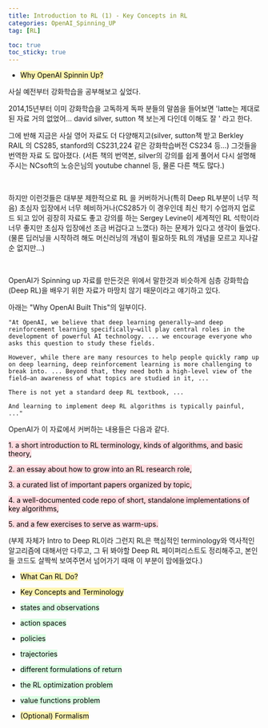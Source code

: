 ```yaml
---
title: Introduction to RL (1) - Key Concepts in RL
categories: OpenAI_Spinning_UP
tag: [RL]

toc: true
toc_sticky: true
---
```


- <mark style='background-color: #fff5b1'> Why OpenAI Spinnin Up? </mark>

사실 예전부터 강화학습을 공부해보고 싶었다. 


2014,15년부터 이미 강화학습을 고독하게 독파 분들의 말씀을 들어보면 'latte는 제대로 된 자료 거의 없었어... david silver, sutton 책 보는게 다인데 이해도 잘 ' 라고 한다. 


그에 반해 지금은 사실 영어 자료도 더 다양해지고(silver, sutton책 받고 Berkley RAIL 의 CS285, stanford의 CS231,224 같은 강화학습버전 CS234 등...) 그것들을 번역한 자료 도 많아졌다. (서튼 책의 번역본, silver의 강의를 쉽게 풀어서 다시 설명해주시는 NCsoft의 노승은님의 youtube channel 등, 물론 다른 책도 많다.)

<br>

하지만 이런것들은 대부분 제한적으로 RL 을 커버하거나(특히 Deep RL부분이 너무 적음) 초심자 입장에서 너무 헤비하거나(CS285가 이 경우인데 최신 학기 수업까지 업로드 되고 있어 굉장히 자료도 좋고 강의를 하는 Sergey Levine이 세계적인 RL 석학이라 너무 좋지만 초심자 입장에선 조금 버겁다고 느꼈다) 하는 문제가 있다고 생각이 들었다. (물론 딥러닝을 시작하려 해도 머신러닝의 개념이 필요하듯 RL의 개념을 모르고 지나갈 순 없지만...)

<br>

OpenAI가 Spinning up 자료를 만든것은 위에서 말한것과 비슷하게 심층 강화학습(Deep RL)을 배우기 위한 자료가 마땅치 않기 때문이라고 얘기하고 있다. 


아래는 "Why OpenAI Built This"의 일부이다.  

```
"At OpenAI, we believe that deep learning generally—and deep reinforcement learning specifically—will play central roles in the development of powerful AI technology. ... we encourage everyone who asks this question to study these fields.

However, while there are many resources to help people quickly ramp up on deep learning, deep reinforcement learning is more challenging to break into. ... Beyond that, they need both a high-level view of the field—an awareness of what topics are studied in it, ...

There is not yet a standard deep RL textbook, ...

And learning to implement deep RL algorithms is typically painful, ..."
```

OpenAI가 이 자료에서 커버하는 내용들은 다음과 같다. 


<mark style='background-color: #ffdce0'> 1. a short introduction to RL terminology, kinds of algorithms, and basic theory, </mark>

<mark style='background-color: #ffdce0'> 2. an essay about how to grow into an RL research role, </mark>

<mark style='background-color: #ffdce0'> 3. a curated list of important papers organized by topic, </mark>

<mark style='background-color: #ffdce0'> 4. a well-documented code repo of short, standalone implementations of key algorithms, </mark>

<mark style='background-color: #ffdce0'> 5. and a few exercises to serve as warm-ups. </mark>


(부제 자체가 Intro to Deep RL이라 그런지 RL은 핵심적인 terminology와 역사적인 알고리즘에 대해서만 다루고, 그 뒤 봐야할 Deep RL 페이퍼리스트도 정리해주고, 본인들 코드도 살짝씩 보여주면서 넘어가기 때매 이 부분이 맘에들었다.)


- <mark style='background-color: #fff5b1'> What Can RL Do? </mark>

- <mark style='background-color: #fff5b1'> Key Concepts and Terminology </mark>

 - <mark style='background-color: #dcffe4'> states and observations </mark>
 
 - <mark style='background-color: #dcffe4'> action spaces </mark>
 
 - <mark style='background-color: #dcffe4'> policies </mark>

 - <mark style='background-color: #dcffe4'> trajectories </mark>
 
 - <mark style='background-color: #dcffe4'> different formulations of return </mark>
 
 - <mark style='background-color: #dcffe4'> the RL optimization problem </mark>
 
 - <mark style='background-color: #dcffe4'> value functions problem </mark>

- <mark style='background-color: #fff5b1'> (Optional) Formalism </mark>

